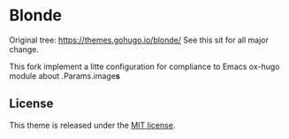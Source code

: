 # Blonde 
Original tree: https://themes.gohugo.io/blonde/
See this sit for all major change.

This fork implement a litte configuration for compliance to Emacs ox-hugo module about .Params.image**s**


## License
This theme is released under the [MIT license](https://github.com/opera7133/Blonde/blob/master/LICENSE).
